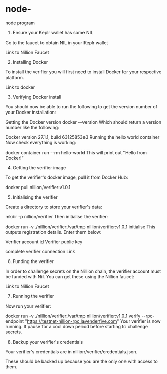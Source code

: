 # node-
node program


1. Ensure your Keplr wallet has some NIL


Go to the faucet to obtain NIL in your Keplr wallet

Link to Nillion Faucet

2. Installing Docker


To install the verifier you will first need to install Docker for your respective platform.

Link to docker

3. Verifying Docker install


You should now be able to run the following to get the version number of your Docker installation:

Getting the Docker version
docker --version
Which should return a version number like the following:

Docker version 27.1.1, build 63125853e3
Running the hello world container
Now check everything is working:

docker container run --rm hello-world
This will print out “Hello from Docker!”


4. Getting the verifier image


To get the verifier's docker image, pull it from Docker Hub:

docker pull nillion/verifier:v1.0.1

5. Initialising the verifier


Create a directory to store your verifier's data:

mkdir -p nillion/verifier
Then initialise the verifier:

docker run -v ./nillion/verifier:/var/tmp nillion/verifier:v1.0.1 initialise
This outputs registration details. Enter them below:

Verifier account id
Verifier public key

complete verifier connection
Link

6. Funding the verifier


In order to challenge secrets on the Nillion chain, the verifier account must be funded with Nil. You can get these using the Nillion faucet:

Link to Nillion Faucet

7. Running the verifier


Now run your verifier:

docker run -v ./nillion/verifier:/var/tmp nillion/verifier:v1.0.1 verify --rpc-endpoint "https://testnet-nillion-rpc.lavenderfive.com"
Your verifier is now running. It pause for a cool down period before starting to challenge secrets.


8. Backup your verifier's credentials


Your verifier's credentials are in nillion/verifier/credentials.json.

These should be backed up because you are the only one with access to them.
